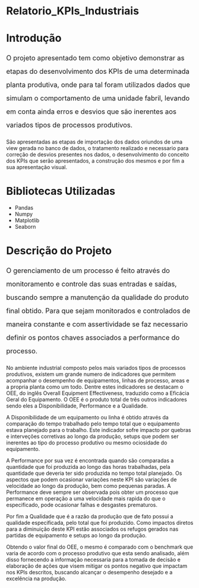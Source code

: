 # Relatorio_KPIs_Industriais

  
  # Introdução
<font color ='gray' style = 'font-size: 18px;'></font>
<p style='font-size: 18px; line-height: 2;'>O projeto apresentado tem como objetivo demonstrar as etapas do desenvolvimento dos KPIs de uma determinada planta produtiva, onde para
tal foram utilizados dados que simulam o comportamento de uma unidade fabril, levando em conta ainda erros e desvios que são inerentes aos variados tipos de processos produtivos.

São apresentadas as etapas de importação dos dados oriundos de uma view gerada no banco de dados, o tratamento realizado e necessario para correção de desvios presentes nos dados, 
o desenvolvimento do conceito dos KPIs que serão apresentados, a construção dos mesmos e por fim a sua apresentação visual.</p>

# Bibliotecas Utilizadas
<font color ='gray' style ='font-size: 18px;'></font>
<ul>
<li>Pandas</li>
<li>Numpy</li>
<li>Matplotlib</li>
<li>Seaborn</li>
</ul>

# Descrição do Projeto
<font color ='gray' style = 'font-size: 18px;'></font>
<p style='font-size: 18px; line-height: 2;'>O gerenciamento de um processo é feito através do monitoramento e controle das suas entradas e saídas, buscando sempre a manutenção
da qualidade do produto final obtido. Para que sejam monitorados e controlados de maneira constante e com assertividade se faz necessario definir os pontos chaves associados a performance do processo. 

No ambiente industrial composto pelos mais variados tipos de processos produtivos, existem um grande numero de indicadores que permitem acompanhar o desempenho de equipamentos, linhas de processo, areas e a propria planta como um todo. Dentre estes indicadores se destacam o OEE, do inglês Overall Equipment Effectiveness, traduzido como a Eficácia Geral do Equipamento. O OEE é o produto total de três outros indicadores sendo eles a Disponibilidade, Performance e a Qualidade. 

A Disponibilidade de um equipamento ou linha é obtido através da comparação do tempo trabalhado pelo tempo total que o equipamento estava planejado para o trabalho. 
Este indicador sofre impacto por quebras e interveções corretivas ao longo da produção, setups que podem ser inerentes ao tipo do processo produtivo 
ou mesmo ociosidade do equipamento.

A Performance por sua vez é encontrada quando são comparadas a quantidade que foi produzida ao longo das horas trabalhadas, pela quantidade que deveria ter sido produzida no tempo total planejado. Os aspectos que podem ocasionar variações neste KPI são variações de velocidade ao longo da produção, bem como pequenas paradas. A Performance deve sempre ser observada pois obter um processo que permanece em operação a uma velocidade mais rapida do que o especificado, pode ocasionar falhas e desgastes prematuros.

Por fim a Qualidade que é a razão da produção que de fato possui a qualidade especificada, pelo total que foi produzido. Como impactos diretos para a diminuição deste KPI 
estão associados os refugos gerados nas partidas de equipamento e setups ao longo da produção.

Obtendo o valor final do OEE, o mesmo é comparado com o benchmark que varia de acordo com o processo produtivo que esta sendo analisado, além disso fornecendo a informação necessaria para a tomada de decisão e elaboração de ações que visem mitigar os pontos negativo que impactam nos KPIs descritos, buscando alcançar o desempenho desejado e a excelência na produção.</p>
